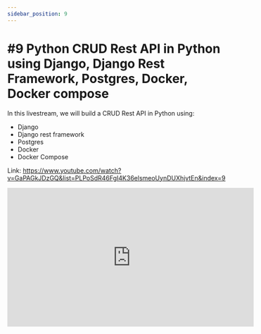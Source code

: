 ```yaml
---
sidebar_position: 9
---
```


# #9 Python CRUD Rest API in Python using Django, Django Rest Framework, Postgres, Docker, Docker compose

In this livestream, we will build a CRUD Rest API in Python using:

- Django
- Django rest framework
- Postgres
- Docker
- Docker Compose

Link: https://www.youtube.com/watch?v=GaPAGkJDzGQ&list=PLPoSdR46FgI4K36elsmeoUynDUXhjvtEn&index=9

<iframe width="560" height="315" src="https://www.youtube.com/embed?v=PY6uD1fgzZA&list=PLPoSdR46FgI4K36elsmeoUynDUXhjvtEn&index=9" title="YouTube video player" frameborder="0" allow="accelerometer; autoplay; clipboard-write; encrypted-media; gyroscope; picture-in-picture; web-share" allowfullscreen></iframe>
